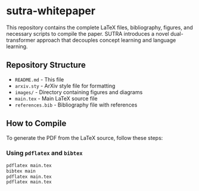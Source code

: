 # sutra-whitepaper
This repository contains the complete LaTeX files, bibliography, figures, and necessary scripts to compile the paper. SUTRA introduces a novel dual-transformer approach that decouples concept learning and language learning.


## Repository Structure

- `README.md` - This file
- `arxiv.sty` - ArXiv style file for formatting
- `images/` - Directory containing figures and diagrams
- `main.tex` - Main LaTeX source file
- `references.bib` - Bibliography file with references

## How to Compile

To generate the PDF from the LaTeX source, follow these steps:

### Using `pdflatex` and `bibtex`
```sh
pdflatex main.tex
bibtex main
pdflatex main.tex
pdflatex main.tex
